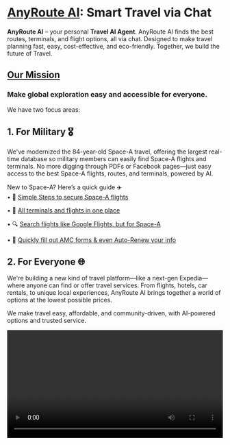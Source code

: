 # [AnyRoute AI](https://anyrouteai.com): Smart Travel via Chat

**AnyRoute AI** – your personal **Travel AI Agent**. AnyRoute AI finds the best routes, terminals, and flight options, all via chat. Designed to make travel planning fast, easy, cost-effective, and eco-friendly. Together, we build the future of Travel.

## [Our Mission](https://anyrouteai.com/about)
### Make global exploration easy and accessible for everyone.


We have two focus areas:
## 1. For Military 🎖
We've modernized the 84-year-old Space-A travel, offering the largest real-time database so military members can easily find Space-A flights and terminals. No more digging through PDFs or Facebook pages—just easy access to the best Space-A flights, routes, and terminals, powered by AI.

New to Space-A? Here’s a quick guide ✈️  
• 🛫 [Simple Steps to secure Space-A flights](https://anyrouteai.com/blog/everything-you-need-to-know-about-space-a-travel)

• 📍 [All terminals and flights in one place](https://anyrouteai.com/terminals)

• 🔍 [Search flights like Google Flights, but for Space-A](https://anyrouteai.com/flight-routing)

• 📝 [Quickly fill out AMC forms & even Auto-Renew your info](https://anyrouteai.com/rapid-fill)


## 2. For Everyone 🌐
We're building a new kind of travel platform—like a next-gen Expedia—where anyone can find or offer travel services. From flights, hotels, car rentals, to unique local experiences, AnyRoute AI brings together a world of options at the lowest possible prices.

We make travel easy, affordable, and community-driven, with AI-powered options and trusted service.

<video width="100%" controls>
  <source src="./Morgan_AnyRouteAI.mp4" type="video/mp4">
  Your browser does not support the video tag.
</video>

